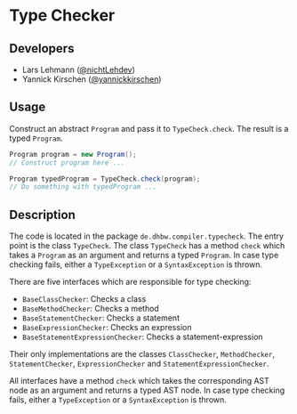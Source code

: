# Type Checker

## Developers

- Lars Lehmann ([@nichtLehdev](https://github.com/nichtLehdev))
- Yannick Kirschen ([@yannickkirschen](https://github.com/yannickkirschen))

## Usage

Construct an abstract ``Program`` and pass it to `TypeCheck.check`. The result
is a typed `Program`.

```java
Program program = new Program();
// Construct program here ...

Program typedProgram = TypeCheck.check(program);
// Do something with typedProgram ...
```

## Description

The code is located in the package `de.dhbw.compiler.typecheck`. The entry point
is the class `TypeCheck`. The class `TypeCheck` has a method `check` which
takes a `Program` as an argument and returns a typed `Program`. In case type
checking fails, either a `TypeException` or a `SyntaxException` is thrown.

There are five interfaces which are responsible for type checking:

- `BaseClassChecker`: Checks a class
- `BaseMethodChecker`: Checks a method
- `BaseStatementChecker`: Checks a statement
- `BaseExpressionChecker`: Checks an expression
- `BaseStatementExpressionChecker`: Checks a statement-expression

Their only implementations are the classes `ClassChecker`, `MethodChecker`,
`StatementChecker`, `ExpressionChecker` and `StatementExpressionChecker`.

All interfaces have a method `check` which takes the corresponding AST node as
an argument and returns a typed AST node. In case type checking fails, either a
`TypeException` or a `SyntaxException` is thrown.
